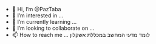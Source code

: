 - 👋 Hi, I’m @PazTaba
- 👀 I’m interested in ...
- 🌱 I’m currently learning ...
- 💞️ I’m looking to collaborate on ...
- 📫 How to reach me ...
לומד מדעי המחשב במכללת אשקלון

